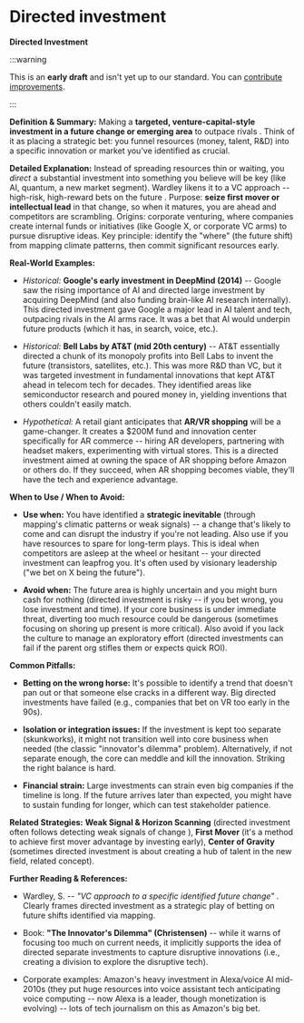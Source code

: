 # Directed investment


**Directed Investment**

:::warning

This is an **early draft** and isn't yet up to our standard.
You can [contribute improvements](https://github.com/dave1010/wardley-leadership-strategies).

:::

**Definition & Summary:** Making a **targeted, venture-capital-style investment in a future change or emerging area** to outpace rivals . Think of it as placing a strategic bet: you funnel resources (money, talent, R&D) into a specific innovation or market you've identified as crucial.

**Detailed Explanation:** Instead of spreading resources thin or waiting, you *direct* a substantial investment into something you believe will be key (like AI, quantum, a new market segment). Wardley likens it to a VC approach -- high-risk, high-reward bets on the future . Purpose: **seize first mover or intellectual lead** in that change, so when it matures, you are ahead and competitors are scrambling. Origins: corporate venturing, where companies create internal funds or initiatives (like Google X, or corporate VC arms) to pursue disruptive ideas. Key principle: identify the "where" (the future shift) from mapping climate patterns, then commit significant resources early.

**Real-World Examples:**

-  *Historical:* **Google's early investment in DeepMind (2014)** -- Google saw the rising importance of AI and directed large investment by acquiring DeepMind (and also funding brain-like AI research internally). This directed investment gave Google a major lead in AI talent and tech, outpacing rivals in the AI arms race. It was a bet that AI would underpin future products (which it has, in search, voice, etc.).

-  *Historical:* **Bell Labs by AT&T (mid 20th century)** -- AT&T essentially directed a chunk of its monopoly profits into Bell Labs to invent the future (transistors, satellites, etc.). This was more R&D than VC, but it was targeted investment in fundamental innovations that kept AT&T ahead in telecom tech for decades. They identified areas like semiconductor research and poured money in, yielding inventions that others couldn't easily match.

-  *Hypothetical:* A retail giant anticipates that **AR/VR shopping** will be a game-changer. It creates a $200M fund and innovation center specifically for AR commerce -- hiring AR developers, partnering with headset makers, experimenting with virtual stores. This is a directed investment aimed at owning the space of AR shopping before Amazon or others do. If they succeed, when AR shopping becomes viable, they'll have the tech and experience advantage.

**When to Use / When to Avoid:**

-  **Use when:** You have identified a **strategic inevitable** (through mapping's climatic patterns or weak signals) -- a change that's likely to come and can disrupt the industry if you're not leading. Also use if you have resources to spare for long-term plays. This is ideal when competitors are asleep at the wheel or hesitant -- your directed investment can leapfrog you. It's often used by visionary leadership ("we bet on X being the future").

-  **Avoid when:** The future area is highly uncertain and you might burn cash for nothing (directed investment is risky -- if you bet wrong, you lose investment and time). If your core business is under immediate threat, diverting too much resource could be dangerous (sometimes focusing on shoring up present is more critical). Also avoid if you lack the culture to manage an exploratory effort (directed investments can fail if the parent org stifles them or expects quick ROI).

**Common Pitfalls:**

-  **Betting on the wrong horse:** It's possible to identify a trend that doesn't pan out or that someone else cracks in a different way. Big directed investments have failed (e.g., companies that bet on VR too early in the 90s).

-  **Isolation or integration issues:** If the investment is kept too separate (skunkworks), it might not transition well into core business when needed (the classic "innovator's dilemma" problem). Alternatively, if not separate enough, the core can meddle and kill the innovation. Striking the right balance is hard.

-  **Financial strain:** Large investments can strain even big companies if the timeline is long. If the future arrives later than expected, you might have to sustain funding for longer, which can test stakeholder patience.

**Related Strategies:** **Weak Signal & Horizon Scanning** (directed investment often follows detecting weak signals of change ), **First Mover** (it's a method to achieve first mover advantage by investing early), **Center of Gravity** (sometimes directed investment is about creating a hub of talent in the new field, related concept).

**Further Reading & References:**

-  Wardley, S. -- *"VC approach to a specific identified future change"* . Clearly frames directed investment as a strategic play of betting on future shifts identified via mapping.

-  Book: **"The Innovator's Dilemma" (Christensen)** -- while it warns of focusing too much on current needs, it implicitly supports the idea of directed separate investments to capture disruptive innovations (i.e., creating a division to explore the disruptive tech).

-  Corporate examples: Amazon's heavy investment in Alexa/voice AI mid-2010s (they put huge resources into voice assistant tech anticipating voice computing -- now Alexa is a leader, though monetization is evolving) -- lots of tech journalism on this as Amazon's big bet.